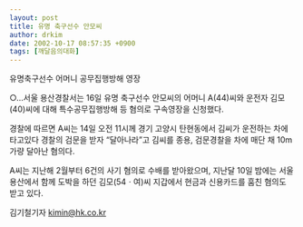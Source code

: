 ```yaml
---
layout: post
title: 유명 축구선수 안모씨
author: drkim
date: 2002-10-17 08:57:35 +0900
tags: [깨달음의대화]
---
```

유명축구선수 어머니 공무집행방해 영장
  

  
○…서울 용산경찰서는 16일 유명 축구선수 안모씨의 어머니 A(44)씨와 운전자 김모(40)씨에 대해 특수공무집행방해 등 혐의로 구속영장을 신청했다.
  
경찰에 따르면 A씨는 14일 오전 11시께 경기 고양시 탄현동에서 김씨가 운전하는 차에 타고있다 경찰의 검문을 받자 “달아나라”고 김씨를 종용, 검문경찰을 차에 매단 채 10m 가량 달아난 혐의다.
  

  
A씨는 지난해 2월부터 6건의 사기 혐의로 수배를 받아왔으며, 지난달 10일 밤에는 서울 용산에서 함께 도박을 하던 김모(54ㆍ여)씨 지갑에서 현금과 신용카드를 훔친 혐의도 받고 있다.
  

  
김기철기자 kimin@hk.co.kr
